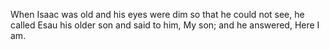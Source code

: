 When Isaac was old and his eyes were dim so that he could not see, he called Esau his older son and said to him, My son; and he answered, Here I am.
